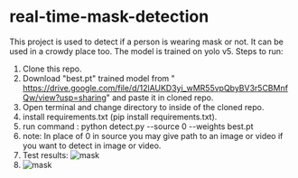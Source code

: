 # real-time-mask-detection
This project is used to detect if a person is wearing mask or not. It can be used in a crowdy place too. The model is trained on yolo v5.
Steps to run:
1. Clone this repo.
2. Download "best.pt" trained model from " https://drive.google.com/file/d/12lAUKD3yi_wMR55vpQbyBV3r5CBMnfQw/view?usp=sharing" and paste it in cloned repo.
3. Open terminal and change directory to inside of the cloned repo.
4. install requirements.txt (pip install requirements.txt).
5. run command :   python detect.py --source 0 --weights best.pt
6. note: In place of 0 in source you may give path to an image or video if you want to detect in image or video.
7. Test results: ![mask](https://user-images.githubusercontent.com/67053037/123533859-7d942a00-d736-11eb-924b-b173ef92b36c.jpg)
8. ![mask](https://user-images.githubusercontent.com/67053037/123533891-a61c2400-d736-11eb-9b91-1db645f13239.jpg)
